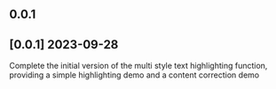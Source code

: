 ## 0.0.1

## [0.0.1] 2023-09-28
Complete the initial version of the multi style text highlighting function, providing a simple highlighting demo and a content correction demo
